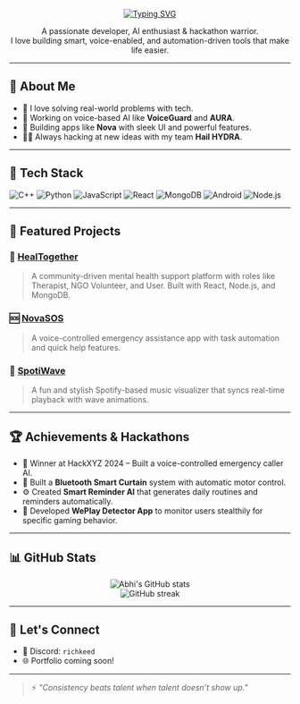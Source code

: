 <!-- Typing SVG intro (centered) -->
<p align="center">
  <a href="https://git.io/typing-svg">
    <img src="https://readme-typing-svg.demolab.com?font=Fira+Code&pause=1000&width=435&lines=Hi+I+am+ABHI" alt="Typing SVG" />
  </a>
</p>

<p align="center">
  A passionate developer, AI enthusiast & hackathon warrior. <br>
  I love building smart, voice-enabled, and automation-driven tools that make life easier.
</p>

---

## 🧠 About Me

- 🚀 I love solving real-world problems with tech.
- 🎤 Working on voice-based AI like **VoiceGuard** and **AURA**.
- 📱 Building apps like **Nova** with sleek UI and powerful features.
- 🧑‍💻 Always hacking at new ideas with my team **Hail HYDRA**.

---

## 🔧 Tech Stack

![C++](https://img.shields.io/badge/C++-00599C?style=flat&logo=cplusplus&logoColor=white)
![Python](https://img.shields.io/badge/Python-3776AB?style=flat&logo=python&logoColor=white)
![JavaScript](https://img.shields.io/badge/JavaScript-F7DF1E?style=flat&logo=javascript&logoColor=black)
![React](https://img.shields.io/badge/React-20232a?style=flat&logo=react&logoColor=61DAFB)
![MongoDB](https://img.shields.io/badge/MongoDB-4ea94b?style=flat&logo=mongodb&logoColor=white)
![Android](https://img.shields.io/badge/Android-3DDC84?style=flat&logo=android&logoColor=white)
![Node.js](https://img.shields.io/badge/Node.js-339933?style=flat&logo=nodedotjs&logoColor=white)

---

## 🚀 Featured Projects

### 🤝 [HealTogether](https://github.com/RICH-KEED/HealTogether)
> A community-driven mental health support platform with roles like Therapist, NGO Volunteer, and User. Built with React, Node.js, and MongoDB.

### 🆘 [NovaSOS](https://github.com/RICH-KEED/NovaSOS)
> A voice-controlled emergency assistance app with task automation and quick help features.

### 🎵 [SpotiWave](https://github.com/RICH-KEED/SpotiWave)
> A fun and stylish Spotify-based music visualizer that syncs real-time playback with wave animations.

---

## 🏆 Achievements & Hackathons

- 🥇 Winner at HackXYZ 2024 – Built a voice-controlled emergency caller AI.
- 🧪 Built a **Bluetooth Smart Curtain** system with automatic motor control.
- ⚙️ Created **Smart Reminder AI** that generates daily routines and reminders automatically.
- 🤖 Developed **WePlay Detector App** to monitor users stealthily for specific gaming behavior.

---

## 📊 GitHub Stats

<p align="center">
  <img src="https://github-readme-stats.vercel.app/api?username=RICH-KEED&show_icons=true&theme=radical" alt="Abhi's GitHub stats" />
  <br>
  <img src="https://streak-stats.demolab.com/?user=RICH-KEED&theme=radical" alt="GitHub streak" />
</p>

---

## 🤝 Let's Connect

- 💬 Discord: `richkeed`
- 🌐 Portfolio coming soon!

---

> ⚡ *"Consistency beats talent when talent doesn’t show up."*
